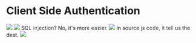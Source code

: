# **Client Side Authentication**
![](https://i.imgur.com/MmRfDQp.png)
![](https://i.imgur.com/syonbzb.png)
SQL injection? No, it's more eazier.
![](https://i.imgur.com/LT15ceQ.png)
in source js code, it tell us the dest.
![](https://i.imgur.com/4vv4zRv.png)

